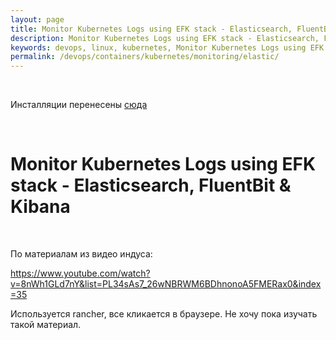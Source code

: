 ```yaml
---
layout: page
title: Monitor Kubernetes Logs using EFK stack - Elasticsearch, FluentBit & Kibana
description: Monitor Kubernetes Logs using EFK stack - Elasticsearch, FluentBit & Kibana
keywords: devops, linux, kubernetes, Monitor Kubernetes Logs using EFK stack - Elasticsearch, FluentBit & Kibana
permalink: /devops/containers/kubernetes/monitoring/elastic/
---
```


<br/>

Инсталляции перенесены [сюда](//docs.gitops.ru/containers/kubernetes/tools/helm/)

<br/>

# Monitor Kubernetes Logs using EFK stack - Elasticsearch, FluentBit & Kibana

<br/>

По материалам из видео индуса:

https://www.youtube.com/watch?v=8nWh1GLd7nY&list=PL34sAs7_26wNBRWM6BDhnonoA5FMERax0&index=35

Используется rancher, все кликается в браузере. Не хочу пока изучать такой материал.
